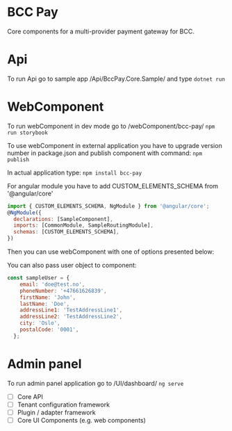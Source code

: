 # BCC Pay

Core components for a multi-provider payment gateway for BCC.

# Api

To run Api go to sample app /Api/BccPay.Core.Sample/ and type
`dotnet run`

# WebComponent

To run webComponent in dev mode go to /webComponent/bcc-pay/
`npm run storybook`

To use webComponent in external application you have to upgrade version number in package.json and publish component with command:
`npm publish`

In actual application type:
`npm install bcc-pay`

For angular module you have to add CUSTOM_ELEMENTS_SCHEMA from '@angular/core'

```JavaScript
import { CUSTOM_ELEMENTS_SCHEMA, NgModule } from '@angular/core';
@NgModule({
  declarations: [SampleComponent],
  imports: [CommonModule, SampleRoutingModule],
  schemas: [CUSTOM_ELEMENTS_SCHEMA],
})
```

Then you can use webComponent with one of options presented below:

<bcc-pay></bcc-pay>

<bcc-pay item="Subscpription" currency="NOK" country="NOR" amount="10" server="http://localhost:5001"></bcc-pay>

You can also pass user object to component:

```JavaScript
const sampleUser = {
    email: 'doe@test.no',
    phoneNumber: '+47661626839',
    firstName: 'John',
    lastName: 'Doe',
    addressLine1: 'TestAddressLine1',
    addressLine2: 'TestAddressLine2',
    city: 'Oslo',
    postalCode: '0001',
  };
```

<bcc-pay item="Subscpription" currency="NOK" country="NOR" amount="12" server="https://localhost:5001" user=${this.sampleUser}></bcc-pay>

# Admin panel

To run admin panel application go to /UI/dashboard/
`ng serve`

- [ ] Core API
- [ ] Tenant configuration framework
- [ ] Plugin / adapter framework
- [ ] Core UI Components (e.g. web components)
